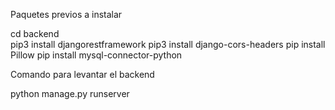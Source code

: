   Paquetes previos a instalar

  cd backend\
  pip3 install djangorestframework
  pip3 install django-cors-headers
  pip install Pillow
  pip install mysql-connector-python
  
  Comando para levantar el backend

  python manage.py runserver
